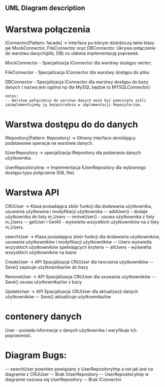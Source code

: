 ## UML Diagram description

# Warstwa połączenia

IConnector[Pattern: facade]  -> Interface po którym dziedziczą takie klasy jak MockConnector, FileConnector oraz DBConnector. Ukrywa połączenie do warstwu danych(plik, DB) co ułatwia implementację poprawek.

MockConnector - Specjalizacja IConnector dla warstwy dostępu vector<Student>;

FileConnector - Specjalizacja IConnector dla warstwy dostępu do pliku

DBConnector - Specjalizacja IConnector dla warstwy dostępu do bazy danych ( nazwa jest ogólna np dla MySQL będzie to MYSQLConnector)

```
notes:
-- Warstwa połączenia do warstwu danych może być pominięta jeśli zaimplementujemy ją bezpośrednio w implementacji Reposytorium.
```

# Warstwa dostępu do do danych

IRepository[Pattern: Repository]  -> Główny interface określający podstawowe operacje na warstwie danych.

IUserRepository  -> specjalizacja IRepository dla pobierania danych użytkownika.

UserRepositoryImp -> Implementacja IUserRepository dla wybranego dostępu typu połączenia (DB, file)


# Warstwa API

CRUUser ->  Klasa posiadająca zbiór funkcji dla dodawania użytkownika, usuwania użytkownia i modyfikacji użytkownika
-- addUser() - dodaje użytkownika do listy m_Users
-- reniveUser() - usuwa użytkownika z listy m_Users
-- getUser i GetAll - wyświetla wszystkich użytkowników na z listy m_Users.

searchUser -> Klasa posiadająca zbiór funkcji dla dodawania użytkowników, usuwania użytkowników i modyfikacji użytkowników
-- Users wyświetla wszystkich użytkowników spełniających kryteria
-- allUsers - wyświelta wszystkich użytkowników na bazie

CreateUser -> API Spacjalizacja CRUUser dla tworzenia użytkowników
-- Save() zapisuje użytkownika/ów do bazy

RemoveUser -> API Spacjalizacja CRUUser dla usuwania użytkowników
-- Save() usuwa użytkownika/ów z bazy

UpdateUser -> API Spacjalizacja CRUUser dla aktualizacji danych użytkowników
-- Save() aktualizuje użytkownika/ów




# contenery danych

User - posiada informacje o danych użytkownika i weryfikuje ich poprawność.

# Diagram Bugs: 
-- searchUser powinien powiązany z UserRepositoryImp a nie jak jest na diagramie z CRUUser
-- Brak IUserRepository
-- UserRepositoryImp w diagramie nazuwa się UserRepository
-- Brak IConnector. 


